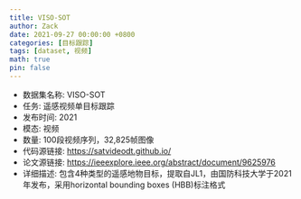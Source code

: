 ```yaml
---
title: VISO-SOT
author: Zack
date: 2021-09-27 00:00:00 +0800
categories: [目标跟踪]
tags: [dataset, 视频]
math: true
pin: false
---
```

- 数据集名称: VISO-SOT
- 任务: 遥感视频单目标跟踪
- 发布时间: 2021
- 模态: 视频
- 数量: 100段视频序列，32,825帧图像
- 代码源链接: https://satvideodt.github.io/
- 论文源链接: https://ieeexplore.ieee.org/abstract/document/9625976
- 详细描述: 包含4种类型的遥感地物目标，提取自JL1，由国防科技大学于2021年发布，采用horizontal bounding boxes (HBB)标注格式
